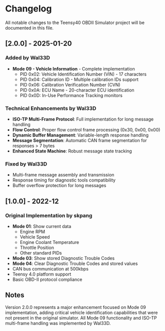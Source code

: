 # Changelog

All notable changes to the Teensy40 OBDII Simulator project will be documented in this file.

## [2.0.0] - 2025-01-20
### Added by Wal33D
- **Mode 09 - Vehicle Information** - Complete implementation
  - PID 0x02: Vehicle Identification Number (VIN) - 17 characters
  - PID 0x04: Calibration ID - Multiple calibration IDs support
  - PID 0x06: Calibration Verification Number (CVN)
  - PID 0x0A: ECU Name - 20-character ECU identification
  - PID 0x0D: In-Use Performance Tracking monitors

### Technical Enhancements by Wal33D
- **ISO-TP Multi-Frame Protocol**: Full implementation for long message handling
- **Flow Control**: Proper flow control frame processing (0x30, 0x00, 0x00)
- **Dynamic Buffer Management**: Variable-length response handling
- **Message Segmentation**: Automatic CAN frame segmentation for responses > 7 bytes
- **Enhanced State Machine**: Robust message state tracking

### Fixed by Wal33D
- Multi-frame message assembly and transmission
- Response timing for diagnostic tools compatibility
- Buffer overflow protection for long messages

## [1.0.0] - 2022-12
### Original Implementation by skpang
- **Mode 01**: Show current data
  - Engine RPM
  - Vehicle Speed
  - Engine Coolant Temperature
  - Throttle Position
  - Other standard PIDs
- **Mode 03**: Show stored Diagnostic Trouble Codes
- **Mode 04**: Clear Diagnostic Trouble Codes and stored values
- CAN bus communication at 500kbps
- Teensy 4.0 platform support
- Basic OBD-II protocol compliance

## Notes

Version 2.0.0 represents a major enhancement focused on Mode 09 implementation, adding critical vehicle identification capabilities that were not present in the original simulator. All Mode 09 functionality and ISO-TP multi-frame handling was implemented by Wal33D.